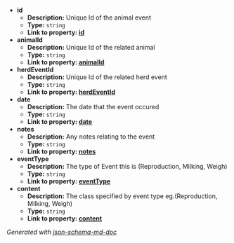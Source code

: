  - <b id="#/properties/id">id</b>
	 - **Description:** Unique Id of the animal event
	 - **Type:** `string`
	 - <b id="idid">Link to property: [id](#id)</b>
 - <b id="#/properties/animalId">animalId</b>
	 - **Description:** Unique Id of the related animal
	 - **Type:** `string`
	 - <b id="animalidanimalid">Link to property: [animalId](#animalId)</b>
 - <b id="#/properties/herdEventId">herdEventId</b>
	 - **Description:** Unique Id of the related herd event
	 - **Type:** `string`
	 - <b id="herdeventidherdeventid">Link to property: [herdEventId](#herdEventId)</b>
 - <b id="#/properties/date">date</b>
	 - **Description:** The date that the event occured
	 - **Type:** `string`
	 - <b id="datedate">Link to property: [date](#date)</b>
 - <b id="#/properties/notes">notes</b>
	 - **Description:** Any notes relating to the event
	 - **Type:** `string`
	 - <b id="notesnotes">Link to property: [notes](#notes)</b>
 - <b id="#/properties/eventType">eventType</b>
	 - **Description:** The type of Event this is (Reproduction, Milking, Weigh)
	 - **Type:** `string`
	 - <b id="eventtypeeventtype">Link to property: [eventType](#eventType)</b>
 - <b id="#/properties/content">content</b>
	 - **Description:** The class specified by event type eg.(Reproduction, Milking, Weigh)
	 - **Type:** `string`
	 - <b id="contentcontent">Link to property: [content](#content)</b>

_Generated with [json-schema-md-doc](https://brianwendt.github.io/json-schema-md-doc/)_